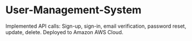 # User-Management-System
Implemented API calls: Sign-up, sign-in, email verification, password reset, update, delete. Deployed to Amazon AWS Cloud.
